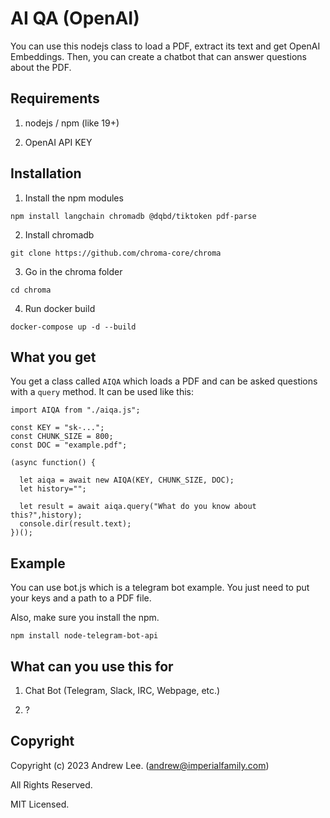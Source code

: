 # AI QA (OpenAI)

You can use this nodejs class to load a PDF, extract its text and get OpenAI Embeddings. Then, you can create a chatbot that
can answer questions about the PDF.

## Requirements
1. nodejs / npm (like 19+)

2. OpenAI API KEY

## Installation
1. Install the npm modules
```
npm install langchain chromadb @dqbd/tiktoken pdf-parse
```
2. Install chromadb
```
git clone https://github.com/chroma-core/chroma
```
3. Go in the chroma folder
```
cd chroma
```
4. Run docker build
```
docker-compose up -d --build
```

## What you get

You get a class called `AIQA` which loads a PDF and can be asked questions with a `query` method. It can be used like this:

```
import AIQA from "./aiqa.js";

const KEY = "sk-...";
const CHUNK_SIZE = 800;
const DOC = "example.pdf";

(async function() {

  let aiqa = await new AIQA(KEY, CHUNK_SIZE, DOC);
  let history="";

  let result = await aiqa.query("What do you know about this?",history);
  console.dir(result.text);
})();
```

## Example

You can use bot.js which is a telegram bot example. You just need to put your keys and a path to a PDF file.

Also, make sure you install the npm.

```
npm install node-telegram-bot-api
```

## What can you use this for

1. Chat Bot (Telegram, Slack, IRC, Webpage, etc.)

2. ?

## Copyright

Copyright (c) 2023 Andrew Lee. (andrew@imperialfamily.com)

All Rights Reserved.

MIT Licensed.

